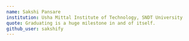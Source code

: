 ```yaml
---
name: Sakshi Pansare
institution: Usha Mittal Institute of Technology, SNDT University
quote: Graduating is a huge milestone in and of itself.
github_user: sakshify
---
```

